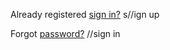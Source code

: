  Already registered <a href="#">sign in?</a> s//ign up 

 Forgot <a href="#">password?</a>  //sign in 